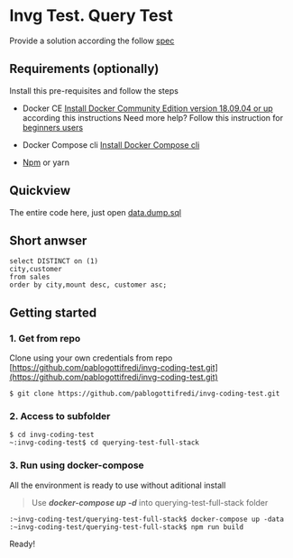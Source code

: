 # Invg Test. Query Test

Provide a solution according the follow  [spec](https://github.com/pablogottifredi/invg-coding-test/blob/master/spec-querying-test-full-stack.md)

## Requirements (optionally)

Install this pre-requisites and follow the steps

-   Docker CE  [Install Docker Community Edition version 18.09.04 or up](https://docs.docker.com/install/linux/docker-ce/ubuntu/)  according this instructions Need more help? Follow this instruction for  [beginners users](https://github.com/pablogottifredi/invg-coding-test/blob/master/docker-beginner-install.md)
    
-   Docker Compose cli  [Install Docker Compose cli](https://docs.docker.com/compose/install/)

-   [Npm](https://www.npmjs.com/get-npm) or yarn

## Quickview
The entire code here, just open [data.dump.sql](https://github.com/pablogottifredi/invg-coding-test/tree/master/querying-test-full-stack/blob/master/data.dump.sql)

## Short anwser
``` 
select DISTINCT on (1)
city,customer
from sales
order by city,mount desc, customer asc;
``` 


## Getting started

### 1. Get from repo
Clone using your own credentials from repo  [https://github.com/pablogottifredi/invg-coding-test.git](https://github.com/pablogottifredi/invg-coding-test.git)

```
$ git clone https://github.com/pablogottifredi/invg-coding-test.git

```

### 2. Access to subfolder

```
$ cd invg-coding-test
~:invg-coding-test$ cd querying-test-full-stack

```

### 3. Run using docker-compose

All the environment is ready to use without aditional install

> Use  _**docker-compose up -d**_  into querying-test-full-stack folder

```
:~invg-coding-test/querying-test-full-stack$ docker-compose up -data
:~invg-coding-test/querying-test-full-stack$ npm run build 

```

Ready!